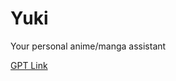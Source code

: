 # Yuki
 Your personal anime/manga assistant

[GPT Link](https://chat.openai.com/g/g-Y78WTvxMW-yuki)
